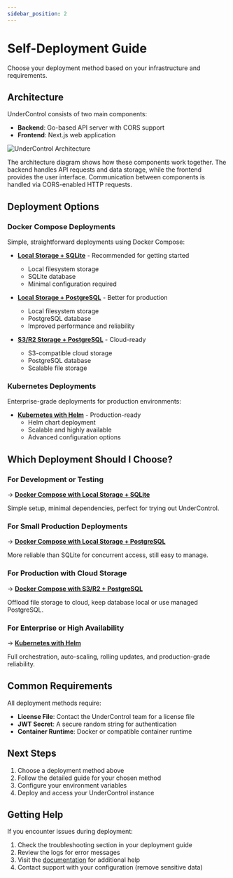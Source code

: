 ```yaml
---
sidebar_position: 2
---
```


# Self-Deployment Guide

Choose your deployment method based on your infrastructure and requirements.

## Architecture

UnderControl consists of two main components:

- **Backend**: Go-based API server with CORS support
- **Frontend**: Next.js web application

![UnderControl Architecture](/img/Arch.png)

The architecture diagram shows how these components work together. The backend handles API requests and data storage, while the frontend provides the user interface. Communication between components is handled via CORS-enabled HTTP requests.

## Deployment Options

### Docker Compose Deployments

Simple, straightforward deployments using Docker Compose:

- **[Local Storage + SQLite](/docs/deployment/docker-compose-local)** - Recommended for getting started
  - Local filesystem storage
  - SQLite database
  - Minimal configuration required

- **[Local Storage + PostgreSQL](/docs/deployment/docker-compose-postgres)** - Better for production
  - Local filesystem storage
  - PostgreSQL database
  - Improved performance and reliability

- **[S3/R2 Storage + PostgreSQL](/docs/deployment/docker-compose-s3)** - Cloud-ready
  - S3-compatible cloud storage
  - PostgreSQL database
  - Scalable file storage

### Kubernetes Deployments

Enterprise-grade deployments for production environments:

- **[Kubernetes with Helm](/docs/deployment/kubernetes-helm)** - Production-ready
  - Helm chart deployment
  - Scalable and highly available
  - Advanced configuration options

## Which Deployment Should I Choose?

### For Development or Testing
→ **[Docker Compose with Local Storage + SQLite](/docs/deployment/docker-compose-local)**

Simple setup, minimal dependencies, perfect for trying out UnderControl.

### For Small Production Deployments
→ **[Docker Compose with Local Storage + PostgreSQL](/docs/deployment/docker-compose-postgres)**

More reliable than SQLite for concurrent access, still easy to manage.

### For Production with Cloud Storage
→ **[Docker Compose with S3/R2 + PostgreSQL](/docs/deployment/docker-compose-s3)**

Offload file storage to cloud, keep database local or use managed PostgreSQL.

### For Enterprise or High Availability
→ **[Kubernetes with Helm](/docs/deployment/kubernetes-helm)**

Full orchestration, auto-scaling, rolling updates, and production-grade reliability.

## Common Requirements

All deployment methods require:

- **License File**: Contact the UnderControl team for a license file
- **JWT Secret**: A secure random string for authentication
- **Container Runtime**: Docker or compatible container runtime

## Next Steps

1. Choose a deployment method above
2. Follow the detailed guide for your chosen method
3. Configure your environment variables
4. Deploy and access your UnderControl instance

## Getting Help

If you encounter issues during deployment:

1. Check the troubleshooting section in your deployment guide
2. Review the logs for error messages
3. Visit the [documentation](/) for additional help
4. Contact support with your configuration (remove sensitive data)
